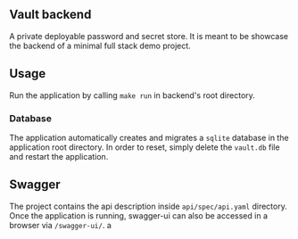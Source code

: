 ## Vault backend
A private deployable password and secret store. It is meant to be showcase the backend of a minimal full stack demo project.

## Usage
Run the application by calling `make run` in backend's root directory.

### Database
The application automatically creates and migrates a `sqlite` database in the application root directory. In order to reset, simply delete the `vault.db` file and restart the application.

## Swagger
The project contains the api description inside `api/spec/api.yaml` directory. Once the application is running, swagger-ui can also be accessed in a browser via `/swagger-ui/`.
a